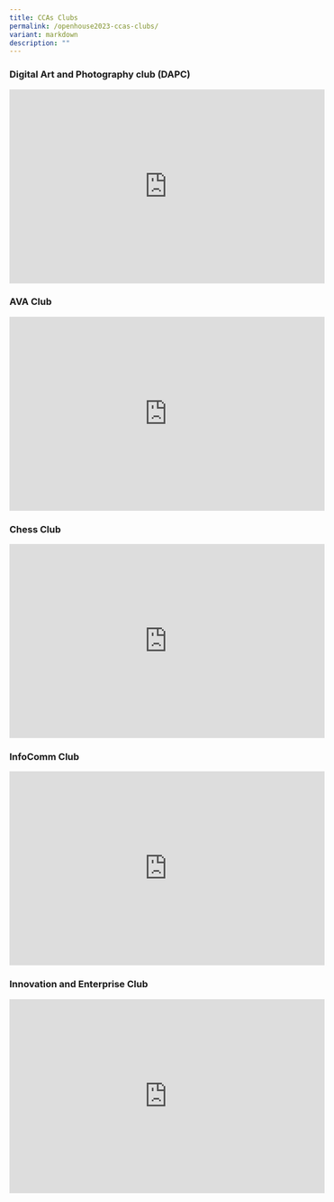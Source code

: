 ```yaml
---
title: CCAs Clubs
permalink: /openhouse2023-ccas-clubs/
variant: markdown
description: ""
---
```

###  Digital Art and Photography club (DAPC)
<iframe allowfullscreen="true" height="344" width="560" frameborder="0" src="https://docs.google.com/presentation/d/e/2PACX-1vTgJOUCAIgCLiTW2ZRpV7GHHZuAfzDqDjySEAV-KImOzfeZYLFQGedr8w-KXzTUQWibiZ4rXO5lhMI5/embed?start=false&amp;loop=false&amp;delayms=3000"></iframe>

### AVA Club
<iframe allowfullscreen="true" height="344" width="560" frameborder="0" src="https://docs.google.com/presentation/d/e/2PACX-1vQJccLwQQNSooUCePaDydI3sV_IG02MEJbA-wUVEjTzjOgNeRokGAO5B150MHwaLH9S2WxGD-YWoek8/embed?start=false&amp;loop=false&amp;delayms=3000"></iframe>


### Chess Club
<iframe allowfullscreen="true" height="344" width="560" frameborder="0" src="https://docs.google.com/presentation/d/e/2PACX-1vQLszI2ZLfI0XDtJYys8PL83X1HUEamtAfFtt9ey0nRe0tdVCxNU_pKxBSNIepan3o57YWxm6iaS3-7/embed?start=false&amp;loop=false&amp;delayms=3000"></iframe>


### InfoComm Club
<iframe allowfullscreen="true" height="344" width="560" frameborder="0" src="https://docs.google.com/presentation/d/e/2PACX-1vSbJWUHQcUwhOLYyjFU3GUBd5l7LPDqdrxcH_pTN-2EraSgqmjZu-WbqflYddRjlFeo4NrxGGIvQkyB/embed?start=false&amp;loop=false&amp;delayms=3000"></iframe>


### Innovation and Enterprise Club
<iframe allowfullscreen="true" height="344" width="560" frameborder="0" src="https://docs.google.com/presentation/d/e/2PACX-1vRmnlj89ozGgVdG6xM4uhWDlzvQWs5GhqAnKxIuPVlCwIrmJ0MWAS2_ziU-pFrjcR5udZaZAgZyl_7c/embed?start=false&amp;loop=false&amp;delayms=3000"></iframe>